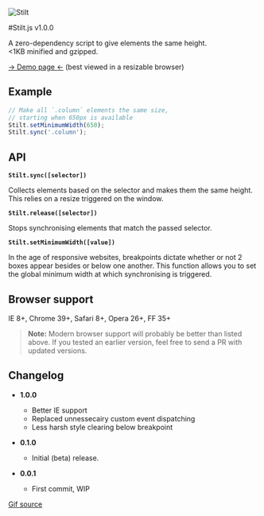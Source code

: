 ![Stilt](https://raw.github.com/flovan/stilt/master/demo/img/stilt.gif)

#Stilt.js v1.0.0

A zero-dependency script to give elements the same height.  
<1KB minified and gzipped.

[&rarr; Demo page &larr;](http://htmlpreview.github.io/?https://github.com/flovan/stilt/blob/master/demo/index.html) (best viewed in a resizable browser)

## Example

````javascript
// Make all `.column` elements the same size,
// starting when 650px is available
Stilt.setMinimumWidth(650);
Stilt.sync('.column');
````

## API

**`Stilt.sync([selector])`**  

Collects elements based on the selector and makes them the same height. This relies on a resize triggered on the window.

**`Stilt.release([selector])`**  

Stops synchronising elements that match the passed selector.

**`Stilt.setMinimumWidth([value])`**  

In the age of responsive websites, breakpoints dictate whether or not 2 boxes appear besides or below one another. This function allows you to set the global minimum width at which synchronising is triggered.

## Browser support

IE 8+, Chrome 39+, Safari 8+, Opera 26+, FF 35+ 

> **Note:** Modern browser support will probably be better than listed above. If you tested an earlier version, feel free to send a PR with updated versions.

## Changelog

* **1.0.0**
  * Better IE support
  * Replaced unnessecairy custom event dispatching
  * Less harsh style clearing below breakpoint

* **0.1.0**  
  * Initial (beta) release.

* **0.0.1**  
  * First commit, WIP

[Gif source](http://faunasworld-moved.tumblr.com/post/23673524798)
